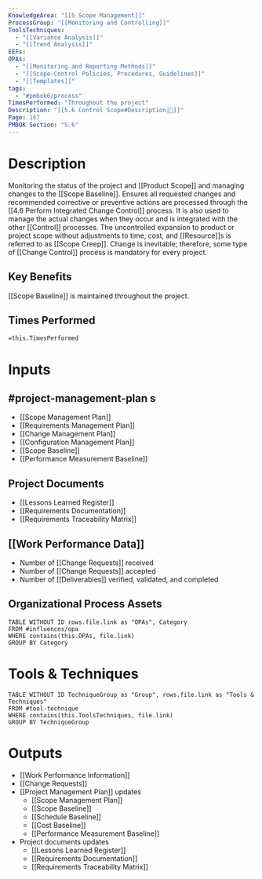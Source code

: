 ```yaml
---
KnowledgeArea: "[[5 Scope Management]]"
ProcessGroup: "[[Monitoring and Controlling]]"
ToolsTechniques:
  - "[[Variance Analysis]]"
  - "[[Trend Analysis]]"
EEFs:
OPAs:
  - "[[Monitoring and Reporting Methods]]"
  - "[[Scope-Control Policies, Procedures, Guidelines]]"
  - "[[Templates]]"
tags:
  - "#pmbok6/process"
TimesPerformed: "Throughout the project"
Description: "[[5.6 Control Scope#Description|📝]]"
Page: 167
PMBOK Section: "5.6"
---
```

# Description
Monitoring the status of the project and [[Product Scope]] and managing changes to the [[Scope Baseline]]. Ensures all requested changes and recommended corrective or preventive actions are processed through the [[4.6 Perform Integrated Change Control]] process. It is also used to manage the actual changes when they occur and is integrated with the other [[Control]] processes. The uncontrolled expansion to product or project scope without adjustments to time, cost, and [[Resource]]s is referred to as [[Scope Creep]]. Change is inevitable; therefore, some type of [[Change Control]] process is mandatory for every project.
## Key Benefits
[[Scope Baseline]] is maintained throughout the project.
## Times Performed
`=this.TimesPerformed`
# Inputs
## #project-management-plan s
- [[Scope Management Plan]]
- [[Requirements Management Plan]]
- [[Change Management Plan]]
- [[Configuration Management Plan]]
- [[Scope Baseline]]
- [[Performance Measurement Baseline]]
## Project Documents
- [[Lessons Learned Register]]
- [[Requirements Documentation]]
- [[Requirements Traceability Matrix]]
## [[Work Performance Data]]
- Number of [[Change Requests]] received
- Number of [[Change Requests]] accepted
- Number of [[Deliverables]] verified, validated, and completed
## Organizational Process Assets
```dataview
TABLE WITHOUT ID rows.file.link as "OPAs", Category
FROM #influences/opa
WHERE contains(this.OPAs, file.link)
GROUP BY Category
```
# Tools & Techniques
```dataview
TABLE WITHOUT ID TechniqueGroup as "Group", rows.file.link as "Tools & Techniques"
FROM #tool-technique
WHERE contains(this.ToolsTechniques, file.link)
GROUP BY TechniqueGroup
```
# Outputs
- [[Work Performance Information]]
- [[Change Requests]]
- [[Project Management Plan]] updates
	- [[Scope Management Plan]]
	- [[Scope Baseline]]
	- [[Schedule Baseline]]
	- [[Cost Baseline]]
	- [[Performance Measurement Baseline]]
- Project documents updates
	- [[Lessons Learned Register]]
	- [[Requirements Documentation]]
	- [[Requirements Traceability Matrix]]
